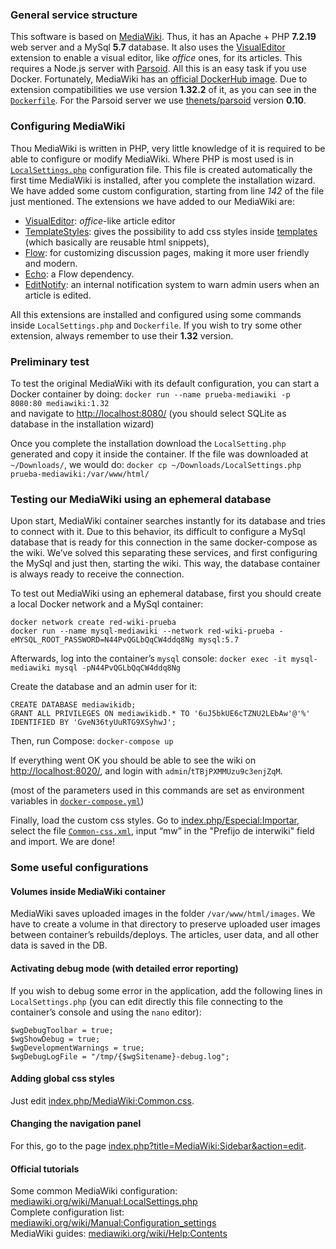 ### General service structure
This software is based on [MediaWiki](https://www.mediawiki.org/wiki/MediaWiki/es). Thus, it has an Apache + PHP **7.2.19** web server and a MySql **5.7** database.
It also uses the [VisualEditor](https://www.mediawiki.org/wiki/Extension:VisualEditor) extension to enable a visual editor, like *office* ones, for its articles. This requires a Node.js server with [Parsoid](https://www.mediawiki.org/wiki/Parsoid). All this is an easy task if you use Docker. Fortunately,  MediaWiki has an [official DockerHub image](https://hub.docker.com/_/mediawiki). Due to extension compatibilities we use version **1.32.2** of it, as you can see in the [`Dockerfile`](Dockerfile). For the Parsoid server we use [thenets/parsoid](https://hub.docker.com/r/thenets/parsoid/) version **0.10**.

### Configuring MediaWiki
Thou MediaWiki is written in PHP, very little knowledge of it is required to be able to configure or modify MediaWiki.  Where PHP is most used is in [`LocalSettings.php`](LocalSettings.php) configuration file. This file is created automatically the first time MediaWiki is installed, after you complete the installation wizard. We have added some custom configuration, starting from line *142* of the file just mentioned. The extensions we have added to our MediaWiki are:
- [VisualEditor](https://www.mediawiki.org/wiki/Extension:VisualEditor): *office*-like article editor
- [TemplateStyles](https://www.mediawiki.org/wiki/Extension:TemplateStyles): gives the possibility to add css styles inside [templates](https://www.mediawiki.org/wiki/Help:Templates) (which basically are reusable html snippets),
- [Flow](https://www.mediawiki.org/wiki/Extension:Flow): for customizing discussion pages, making it more user friendly and modern.
- [Echo](https://www.mediawiki.org/wiki/Extension:Echo): a Flow dependency.
- [EditNotify](https://www.mediawiki.org/wiki/Extension:EditNotify): an internal notification system to warn admin users when an article is edited.

All this extensions are installed and configured using some commands inside `LocalSettings.php` and `Dockerfile`. If you wish to try some other extension, always remember to use their **1.32** version.

### Preliminary test
To test the original MediaWiki with its default configuration, you can start a Docker container by doing:
`docker run --name prueba-mediawiki -p 8080:80 mediawiki:1.32`   
and navigate to  [http://localhost:8080/](http://localhost:8080/) (you should select SQLite as database in the installation wizard)

Once you complete the installation download the `LocalSetting.php` generated and copy it inside the container. If the file was downloaded at `~/Downloads/`, we would do:
`docker cp ~/Downloads/LocalSettings.php prueba-mediawiki:/var/www/html/`

### Testing our MediaWiki using an ephemeral database
Upon start, MediaWiki container searches instantly for its database and tries to connect with it. Due to this behavior, its difficult to configure a MySql database that is ready for this connection in the same docker-compose as the wiki. We’ve solved this separating these services, and first configuring the MySql and just then, starting the wiki. This way, the database container is always ready to receive the connection.

To test out MediaWiki using an ephemeral database, first you should create a local Docker network and a MySql container:
```
docker network create red-wiki-prueba
docker run --name mysql-mediawiki --network red-wiki-prueba -eMYSQL_ROOT_PASSWORD=N44PvQGLbQqCW4ddq8Ng mysql:5.7
```

Afterwards, log into the container’s `mysql` console:
`docker exec -it mysql-mediawiki mysql -pN44PvQGLbQqCW4ddq8Ng`

Create the database and an admin user for it:
```
CREATE DATABASE mediawikidb;
GRANT ALL PRIVILEGES ON mediawikidb.* TO '6uJ5bkUE6cTZNU2LEbAw'@'%' IDENTIFIED BY 'GveN36tyUuRTG9XSyhwJ';
```

Then, run Compose: `docker-compose up`

If everything went OK you should be able to see the wiki on [http://localhost:8020/](http://localhost:8020/), and login with `admin`/`tTBjPXMMUzu9c3enjZqM`.

(most of the parameters used in this commands are set as environment variables in [`docker-compose.yml`](docker-compose.yml))

Finally, load the custom css styles. Go to [index.php/Especial:Importar](http://localhost:8020/index.php/Especial:Importar), select the file [`Common-css.xml`](Common-css.xml), input “mw” in the "Prefijo de interwiki" field and import. We are done!

### Some useful configurations

#### Volumes inside MediaWiki container
MediaWiki saves uploaded images in the folder `/var/www/html/images`. We have to create a volume in that directory to preserve uploaded user images between container’s rebuilds/deploys. The articles, user data, and all other data is saved in the DB.

#### Activating debug mode (with detailed error reporting)

If you wish to debug some error in the application, add the following lines in `LocalSettings.php` (you can edit directly this file connecting to the container’s console and using the `nano` editor):
```$wgShowExceptionDetails = true;
$wgDebugToolbar = true;
$wgShowDebug = true;
$wgDevelopmentWarnings = true;
$wgDebugLogFile = "/tmp/{$wgSitename}-debug.log";
```

#### Adding global css styles

Just edit [index.php/MediaWiki:Common.css](http://localhost:8020/index.php/MediaWiki:Common.css).

#### Changing the navigation panel
For this, go to the page [index.php?title=MediaWiki:Sidebar&action=edit](http://localhost:8020/index.php?title=MediaWiki:Sidebar&action=edit).

#### Official tutorials
Some common MediaWiki configuration: [mediawiki.org/wiki/Manual:LocalSettings.php](https://www.mediawiki.org/wiki/Manual:LocalSettings.php)   
Complete configuration list: [mediawiki.org/wiki/Manual:Configuration_settings](https://www.mediawiki.org/wiki/Manual:Configuration_settings)   
MediaWiki guides: [mediawiki.org/wiki/Help:Contents](https://www.mediawiki.org/wiki/Help:Contents)   
